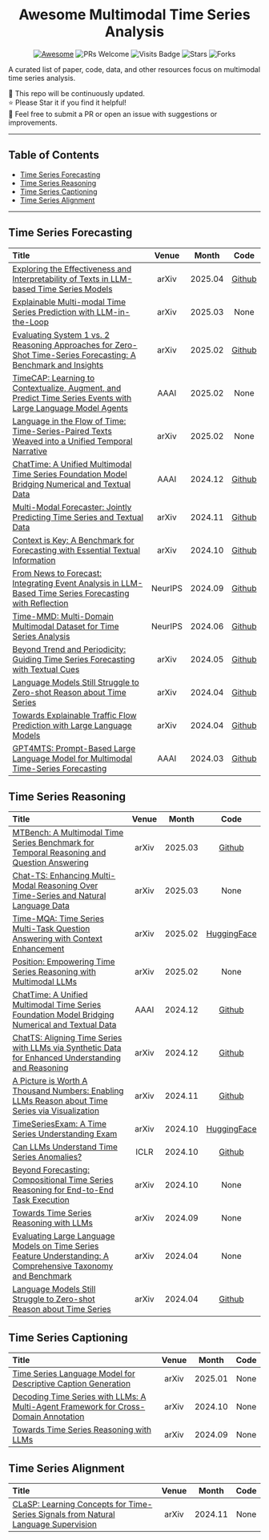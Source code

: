 <div align="center">

# Awesome Multimodal Time Series Analysis

[![Awesome](https://awesome.re/badge.svg)](https://awesome.re)
![PRs Welcome](https://img.shields.io/badge/PRs-Welcome-green)
![Visits Badge](https://badges.pufler.dev/visits/ForestsKing/Awesome-Multimodal-Time-Series)
![Stars](https://img.shields.io/github/stars/ForestsKing/Awesome-Multimodal-Time-Series)
![Forks](https://img.shields.io/github/forks/ForestsKing/Awesome-Multimodal-Time-Series)

</div>

A curated list of paper, code, data, and other resources focus on multimodal time series analysis.

🚀 This repo will be continuously updated. <br>
⭐️ Please Star it if you find it helpful! <br>
🤝 Feel free to submit a PR or open an issue with suggestions or improvements. <br>

---

## Table of Contents

- [Time Series Forecasting](#Time-Series-Forecasting)
- [Time Series Reasoning](#Time-Series-Reasoning)
- [Time Series Captioning](#Time-Series-Captioning)
- [Time Series Alignment](#Time-Series-Alignment)

---

## Time Series Forecasting

| Title                                                                                                                                              |  Venue  |  Month  |                                                            Code                                                             |
|:---------------------------------------------------------------------------------------------------------------------------------------------------|:-------:|:-------:|:---------------------------------------------------------------------------------------------------------------------------:|
| [Exploring the Effectiveness and Interpretability of Texts in LLM-based Time Series Models](https://arxiv.org/abs/2504.08808)                      |  arXiv  | 2025.04 |                                      [Github](https://github.com/zachysun/TS-Lang-Exp)                                      |
| [Explainable Multi-modal Time Series Prediction with LLM-in-the-Loop](https://arxiv.org/abs/2503.01013)                                            |  arXiv  | 2025.03 |                                                            None                                                             |
| [Evaluating System 1 vs. 2 Reasoning Approaches for Zero-Shot Time-Series Forecasting: A Benchmark and Insights](https://arxiv.org/abs/2503.01895) |  arXiv  | 2025.02 |                                      [Github](https://github.com/AdityaLab/OpenTimeR)                                       |
| [TimeCAP: Learning to Contextualize, Augment, and Predict Time Series Events with Large Language Model Agents](https://arxiv.org/abs/2502.11418)   |  AAAI   | 2025.02 |                                                            None                                                             |
| [Language in the Flow of Time: Time-Series-Paired Texts Weaved into a Unified Temporal Narrative](https://arxiv.org/abs/2502.08942)                |  arXiv  | 2025.02 |                                                            None                                                             |
| [ChatTime: A Unified Multimodal Time Series Foundation Model Bridging Numerical and Textual Data](https://arxiv.org/abs/2412.11376)                |  AAAI   | 2024.12 |                                      [Github](https://github.com/ForestsKing/ChatTime)                                      |
| [Multi-Modal Forecaster: Jointly Predicting Time Series and Textual Data](https://arxiv.org/abs/2411.06735)                                        |  arXiv  | 2024.11 |                              [Github](https://github.com/Rose-STL-Lab/Multimodal_Forecasting)                               |
| [Context is Key: A Benchmark for Forecasting with Essential Textual Information](https://arxiv.org/abs/2410.18959)                                 |  arXiv  | 2024.10 |                             [Github](https://github.com/ServiceNow/context-is-key-forecasting)                              |
| [From News to Forecast: Integrating Event Analysis in LLM-Based Time Series Forecasting with Reflection](https://arxiv.org/abs/2409.17515)         | NeurIPS | 2024.09 |                              [Github](https://github.com/ameliawong1996/From_News_to_Forecast)                              |
| [Time-MMD: Multi-Domain Multimodal Dataset for Time Series Analysis](https://arxiv.org/abs/2406.08627)                                             | NeurIPS | 2024.06 |                                       [Github](https://github.com/AdityaLab/Time-MMD)                                       |
| [Beyond Trend and Periodicity: Guiding Time Series Forecasting with Textual Cues](https://arxiv.org/abs/2405.13522)                                |  arXiv  | 2024.05 |                                         [Github](https://github.com/vewoxic/tgtsf)                                          |
| [Language Models Still Struggle to Zero-shot Reason about Time Series](https://arxiv.org/abs/2404.11757)                                           |  arXiv  | 2024.04 |                                 [Github](https://github.com/behavioral-data/TSandLanguage)                                  |
| [Towards Explainable Traffic Flow Prediction with Large Language Models](https://arxiv.org/abs/2404.02937)                                         |  arXiv  | 2024.04 |                                         [Github](https://github.com/guoxs/xtp-llm)                                          |
| [GPT4MTS: Prompt-Based Large Language Model for Multimodal Time-Series Forecasting](https://ojs.aaai.org/index.php/AAAI/article/view/30383)        |  AAAI   | 2024.03 | [Github](https://github.com/Flora-jia-jfr/GPT4MTS-Prompt-based-Large-Language-Model-for-Multimodal-Time-series-Forecasting) |

## Time Series Reasoning

| Title                                                                                                                                             | Venue |  Month  |                                  Code                                   |
|:--------------------------------------------------------------------------------------------------------------------------------------------------|:-----:|:-------:|:-----------------------------------------------------------------------:|
| [MTBench: A Multimodal Time Series Benchmark for Temporal Reasoning and Question Answering](https://arxiv.org/abs/2503.16858)                     | arXiv | 2025.03 |    [Github](https://github.com/Graph-and-Geometric-Learning/MTBench)    |
| [Chat-TS: Enhancing Multi-Modal Reasoning Over Time-Series and Natural Language Data](https://arxiv.org/abs/2503.10883)                           | arXiv | 2025.03 |                                  None                                   |
| [Time-MQA: Time Series Multi-Task Question Answering with Context Enhancement](https://www.arxiv.org/abs/2503.01875)                              | arXiv | 2025.02 |              [HuggingFace](https://huggingface.co/Time-QA)              |
| [Position: Empowering Time Series Reasoning with Multimodal LLMs](https://arxiv.org/abs/2502.01477)                                               | arXiv | 2025.02 |                                  None                                   |
| [ChatTime: A Unified Multimodal Time Series Foundation Model Bridging Numerical and Textual Data](https://arxiv.org/abs/2412.11376)               | AAAI  | 2024.12 |            [Github](https://github.com/ForestsKing/ChatTime)            |
| [ChatTS: Aligning Time Series with LLMs via Synthetic Data for Enhanced Understanding and Reasoning](https://arxiv.org/abs/2412.03104)            | arXiv | 2024.12 |             [Github](https://github.com/NetManAIOps/ChatTS)             |
| [A Picture is Worth A Thousand Numbers: Enabling LLMs Reason about Time Series via Visualization](https://arxiv.org/abs/2411.06018)               | arXiv | 2024.11 |           [Github](https://github.com/haoxin1998/TimberBed-1)           |
| [TimeSeriesExam: A Time Series Understanding Exam](https://arxiv.org/abs/2410.14752)                                                              | arXiv | 2024.10 | [HuggingFace](https://huggingface.co/datasets/AutonLab/TimeSeriesExam1) |
| [Can LLMs Understand Time Series Anomalies?](https://arxiv.org/abs/2410.05440)                                                                    | ICLR  | 2024.10 |           [Github](https://github.com/Rose-STL-Lab/AnomLLM/)            |
| [Beyond Forecasting: Compositional Time Series Reasoning for End-to-End Task Execution](https://arxiv.org/abs/2410.04047)                         | arXiv | 2024.10 |                                  None                                   |
| [Towards Time Series Reasoning with LLMs](https://arxiv.org/abs/2409.11376)                                                                       | arXiv | 2024.09 |                                  None                                   |
| [Evaluating Large Language Models on Time Series Feature Understanding: A Comprehensive Taxonomy and Benchmark](https://arxiv.org/abs/2404.16563) | arXiv | 2024.04 |                                  None                                   |
| [Language Models Still Struggle to Zero-shot Reason about Time Series](https://arxiv.org/abs/2404.11757)                                          | arXiv | 2024.04 |       [Github](https://github.com/behavioral-data/TSandLanguage)        |

## Time Series Captioning

| Title                                                                                                                   | Venue |  Month  | Code |
|:------------------------------------------------------------------------------------------------------------------------|:-----:|:-------:|:----:|
| [Time Series Language Model for Descriptive Caption Generation](https://www.arxiv.org/abs/2501.01832)                   | arXiv | 2025.01 | None |
| [Decoding Time Series with LLMs: A Multi-Agent Framework for Cross-Domain Annotation](https://arxiv.org/abs/2410.17462) | arXiv | 2024.10 | None |
| [Towards Time Series Reasoning with LLMs](https://arxiv.org/abs/2409.11376)                                             | arXiv | 2024.09 | None |

## Time Series Alignment

| Title                                                                                                                  | Venue |  Month  | Code |
|:-----------------------------------------------------------------------------------------------------------------------|:-----:|:-------:|:----:|
| [CLaSP: Learning Concepts for Time-Series Signals from Natural Language Supervision](https://arxiv.org/abs/2411.08397) | arXiv | 2024.11 | None |